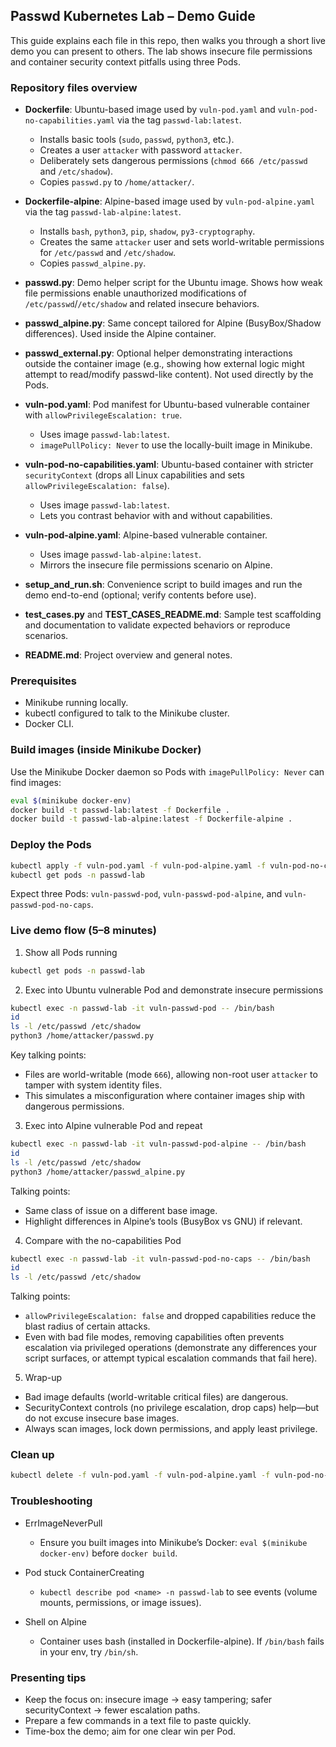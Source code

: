## Passwd Kubernetes Lab – Demo Guide

This guide explains each file in this repo, then walks you through a short live demo you can present to others. The lab shows insecure file permissions and container security context pitfalls using three Pods.

### Repository files overview

- **Dockerfile**: Ubuntu-based image used by `vuln-pod.yaml` and `vuln-pod-no-capabilities.yaml` via the tag `passwd-lab:latest`.
  - Installs basic tools (`sudo`, `passwd`, `python3`, etc.).
  - Creates a user `attacker` with password `attacker`.
  - Deliberately sets dangerous permissions (`chmod 666 /etc/passwd` and `/etc/shadow`).
  - Copies `passwd.py` to `/home/attacker/`.

- **Dockerfile-alpine**: Alpine-based image used by `vuln-pod-alpine.yaml` via the tag `passwd-lab-alpine:latest`.
  - Installs `bash`, `python3`, `pip`, `shadow`, `py3-cryptography`.
  - Creates the same `attacker` user and sets world-writable permissions for `/etc/passwd` and `/etc/shadow`.
  - Copies `passwd_alpine.py`.

- **passwd.py**: Demo helper script for the Ubuntu image. Shows how weak file permissions enable unauthorized modifications of `/etc/passwd`/`/etc/shadow` and related insecure behaviors.

- **passwd_alpine.py**: Same concept tailored for Alpine (BusyBox/Shadow differences). Used inside the Alpine container.

- **passwd_external.py**: Optional helper demonstrating interactions outside the container image (e.g., showing how external logic might attempt to read/modify passwd-like content). Not used directly by the Pods.

- **vuln-pod.yaml**: Pod manifest for Ubuntu-based vulnerable container with `allowPrivilegeEscalation: true`.
  - Uses image `passwd-lab:latest`.
  - `imagePullPolicy: Never` to use the locally-built image in Minikube.

- **vuln-pod-no-capabilities.yaml**: Ubuntu-based container with stricter `securityContext` (drops all Linux capabilities and sets `allowPrivilegeEscalation: false`).
  - Uses image `passwd-lab:latest`.
  - Lets you contrast behavior with and without capabilities.

- **vuln-pod-alpine.yaml**: Alpine-based vulnerable container.
  - Uses image `passwd-lab-alpine:latest`.
  - Mirrors the insecure file permissions scenario on Alpine.

- **setup_and_run.sh**: Convenience script to build images and run the demo end-to-end (optional; verify contents before use).

- **test_cases.py** and **TEST_CASES_README.md**: Sample test scaffolding and documentation to validate expected behaviors or reproduce scenarios.

- **README.md**: Project overview and general notes.

### Prerequisites

- Minikube running locally.
- kubectl configured to talk to the Minikube cluster.
- Docker CLI.

### Build images (inside Minikube Docker)

Use the Minikube Docker daemon so Pods with `imagePullPolicy: Never` can find images:

```bash
eval $(minikube docker-env)
docker build -t passwd-lab:latest -f Dockerfile .
docker build -t passwd-lab-alpine:latest -f Dockerfile-alpine .
```

### Deploy the Pods

```bash
kubectl apply -f vuln-pod.yaml -f vuln-pod-alpine.yaml -f vuln-pod-no-capabilities.yaml
kubectl get pods -n passwd-lab
```

Expect three Pods: `vuln-passwd-pod`, `vuln-passwd-pod-alpine`, and `vuln-passwd-pod-no-caps`.

### Live demo flow (5–8 minutes)

1) Show all Pods running

```bash
kubectl get pods -n passwd-lab
```

2) Exec into Ubuntu vulnerable Pod and demonstrate insecure permissions

```bash
kubectl exec -n passwd-lab -it vuln-passwd-pod -- /bin/bash
id
ls -l /etc/passwd /etc/shadow
python3 /home/attacker/passwd.py
```

Key talking points:
- Files are world-writable (mode `666`), allowing non-root user `attacker` to tamper with system identity files.
- This simulates a misconfiguration where container images ship with dangerous permissions.

3) Exec into Alpine vulnerable Pod and repeat

```bash
kubectl exec -n passwd-lab -it vuln-passwd-pod-alpine -- /bin/bash
id
ls -l /etc/passwd /etc/shadow
python3 /home/attacker/passwd_alpine.py
```

Talking points:
- Same class of issue on a different base image.
- Highlight differences in Alpine’s tools (BusyBox vs GNU) if relevant.

4) Compare with the no-capabilities Pod

```bash
kubectl exec -n passwd-lab -it vuln-passwd-pod-no-caps -- /bin/bash
id
ls -l /etc/passwd /etc/shadow
```

Talking points:
- `allowPrivilegeEscalation: false` and dropped capabilities reduce the blast radius of certain attacks.
- Even with bad file modes, removing capabilities often prevents escalation via privileged operations (demonstrate any differences your script surfaces, or attempt typical escalation commands that fail here).

5) Wrap-up

- Bad image defaults (world-writable critical files) are dangerous.
- SecurityContext controls (no privilege escalation, drop caps) help—but do not excuse insecure base images.
- Always scan images, lock down permissions, and apply least privilege.

### Clean up

```bash
kubectl delete -f vuln-pod.yaml -f vuln-pod-alpine.yaml -f vuln-pod-no-capabilities.yaml
```

### Troubleshooting

- ErrImageNeverPull
  - Ensure you built images into Minikube’s Docker: `eval $(minikube docker-env)` before `docker build`.

- Pod stuck ContainerCreating
  - `kubectl describe pod <name> -n passwd-lab` to see events (volume mounts, permissions, or image issues).

- Shell on Alpine
  - Container uses bash (installed in Dockerfile-alpine). If `/bin/bash` fails in your env, try `/bin/sh`.

### Presenting tips

- Keep the focus on: insecure image -> easy tampering; safer securityContext -> fewer escalation paths.
- Prepare a few commands in a text file to paste quickly.
- Time-box the demo; aim for one clear win per Pod.


